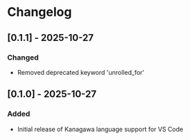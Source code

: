 # Changelog

## [0.1.1] - 2025-10-27

### Changed
- Removed deprecated keyword 'unrolled_for'

## [0.1.0] - 2025-10-27

### Added
- Initial release of Kanagawa language support for VS Code


